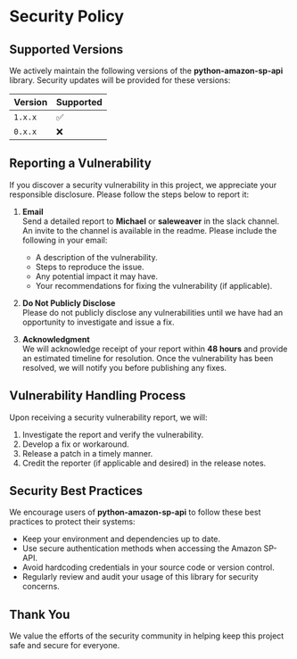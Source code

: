 # Security Policy

## Supported Versions

We actively maintain the following versions of the **python-amazon-sp-api** library. Security updates will be provided for these versions:

| Version         | Supported          |
| --------------- | ------------------ |
| `1.x.x`         | :white_check_mark:  |
| `0.x.x`         | :x:                |

## Reporting a Vulnerability

If you discover a security vulnerability in this project, we appreciate your responsible disclosure. Please follow the steps below to report it:

1. **Email**  
   Send a detailed report to **Michael** or **saleweaver** in the slack channel. An invite to the channel is available in the readme. Please include the following in your email:
   - A description of the vulnerability.
   - Steps to reproduce the issue.
   - Any potential impact it may have.
   - Your recommendations for fixing the vulnerability (if applicable).

2. **Do Not Publicly Disclose**  
   Please do not publicly disclose any vulnerabilities until we have had an opportunity to investigate and issue a fix.

3. **Acknowledgment**  
   We will acknowledge receipt of your report within **48 hours** and provide an estimated timeline for resolution. Once the vulnerability has been resolved, we will notify you before publishing any fixes.

## Vulnerability Handling Process

Upon receiving a security vulnerability report, we will:

1. Investigate the report and verify the vulnerability.
2. Develop a fix or workaround.
3. Release a patch in a timely manner.
4. Credit the reporter (if applicable and desired) in the release notes.

## Security Best Practices

We encourage users of **python-amazon-sp-api** to follow these best practices to protect their systems:

- Keep your environment and dependencies up to date.
- Use secure authentication methods when accessing the Amazon SP-API.
- Avoid hardcoding credentials in your source code or version control.
- Regularly review and audit your usage of this library for security concerns.

## Thank You

We value the efforts of the security community in helping keep this project safe and secure for everyone.
